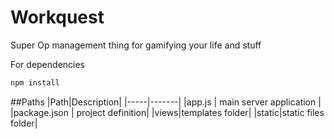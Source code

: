 # Workquest

Super Op management thing for gamifying your life and stuff

For dependencies
```bash 
npm install 
```

##Paths
|Path|Description|
|-----|-------|
|app.js | main server application |
|package.json | project definition|
|views|templates folder|
|static|static files folder|


